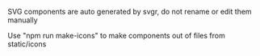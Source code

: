 SVG components are auto generated by svgr, do not rename or edit them manually

Use "npm run make-icons" to make components out of files from static/icons
